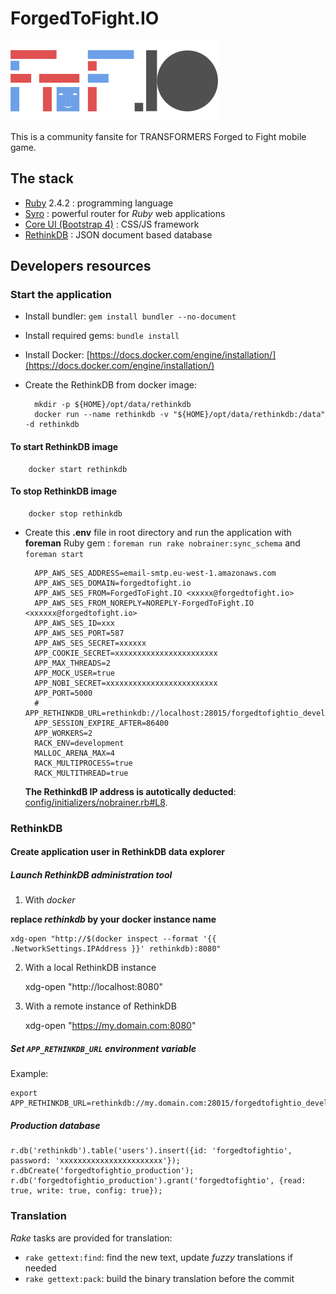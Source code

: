 # ForgedToFight.IO

![Logo ForgedToFight.IO](assets/images/logo_forgedtofight.io_bg-white_332x128.png "ForgedToFight.IO")

This is a community fansite for TRANSFORMERS Forged to Fight mobile game.

## The stack

* [Ruby](https://www.ruby-lang.org/) 2.4.2 : programming language
* [Syro](http://soveran.github.io/syro/) : powerful router for *Ruby* web applications
* [Core UI (Bootstrap 4)](http://coreui.io) : CSS/JS framework
* [RethinkDB](https://www.rethinkdb.com/) : JSON document based database

## Developers resources

### Start the application

* Install bundler: `gem install bundler --no-document`
* Install required gems: `bundle install`
* Install Docker: [https://docs.docker.com/engine/installation/](https://docs.docker.com/engine/installation/)
* Create the RethinkDB from docker image:

        mkdir -p ${HOME}/opt/data/rethinkdb
        docker run --name rethinkdb -v "${HOME}/opt/data/rethinkdb:/data" -d rethinkdb

#### To start RethinkDB image

        docker start rethinkdb

#### To stop RethinkDB image

        docker stop rethinkdb

* Create this **.env** file in root directory and run the application with **foreman** Ruby gem : `foreman run rake nobrainer:sync_schema` and `foreman start`

        APP_AWS_SES_ADDRESS=email-smtp.eu-west-1.amazonaws.com
        APP_AWS_SES_DOMAIN=forgedtofight.io
        APP_AWS_SES_FROM=ForgedToFight.IO <xxxxx@forgedtofight.io>
        APP_AWS_SES_FROM_NOREPLY=NOREPLY-ForgedToFight.IO <xxxxxx@forgedtofight.io>
        APP_AWS_SES_ID=xxx
        APP_AWS_SES_PORT=587
        APP_AWS_SES_SECRET=xxxxxx
        APP_COOKIE_SECRET=xxxxxxxxxxxxxxxxxxxxxxx
        APP_MAX_THREADS=2
        APP_MOCK_USER=true
        APP_NOBI_SECRET=xxxxxxxxxxxxxxxxxxxxxxxxx
        APP_PORT=5000
        # APP_RETHINKDB_URL=rethinkdb://localhost:28015/forgedtofightio_development
        APP_SESSION_EXPIRE_AFTER=86400
        APP_WORKERS=2
        RACK_ENV=development
        MALLOC_ARENA_MAX=4
        RACK_MULTIPROCESS=true
        RACK_MULTITHREAD=true

    **The RethinkdB IP address is autotically deducted**: [config/initializers/nobrainer.rb#L8](config/initializers/nobrainer.rb#L8).

### RethinkDB

#### Create application user in RethinkDB data explorer

##### Launch RethinkDB administration tool

 1. With *docker*

__replace *rethinkdb* by your docker instance name__

    xdg-open "http://$(docker inspect --format '{{ .NetworkSettings.IPAddress }}' rethinkdb):8080"

 2. With a local RethinkDB instance

    xdg-open "http://localhost:8080"

 3. With a remote instance of RethinkDB

    xdg-open "https://my.domain.com:8080"

##### Set `APP_RETHINKDB_URL` environment variable

Example:

    export APP_RETHINKDB_URL=rethinkdb://my.domain.com:28015/forgedtofightio_development

##### Production database

    r.db('rethinkdb').table('users').insert({id: 'forgedtofightio', password: 'xxxxxxxxxxxxxxxxxxxxxxx'});
    r.dbCreate('forgedtofightio_production');
    r.db('forgedtofightio_production').grant('forgedtofightio', {read: true, write: true, config: true});

### Translation

*Rake* tasks are provided for translation:

* `rake gettext:find`: find the new text, update *fuzzy* translations if needed
* `rake gettext:pack`: build the binary translation before the commit
